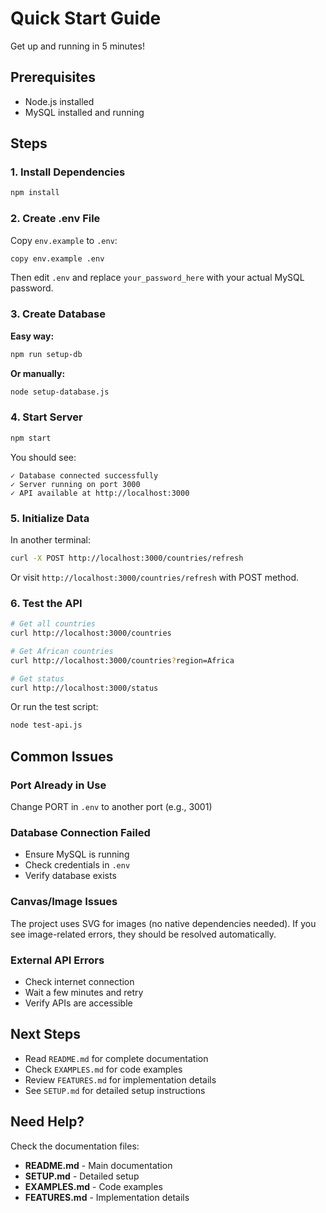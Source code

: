 # Quick Start Guide

Get up and running in 5 minutes!

## Prerequisites
- Node.js installed
- MySQL installed and running

## Steps

### 1. Install Dependencies
```bash
npm install
```

### 2. Create .env File
Copy `env.example` to `.env`:
```bash
copy env.example .env
```

Then edit `.env` and replace `your_password_here` with your actual MySQL password.

### 3. Create Database
**Easy way:**
```bash
npm run setup-db
```

**Or manually:**
```bash
node setup-database.js
```

### 4. Start Server
```bash
npm start
```

You should see:
```
✓ Database connected successfully
✓ Server running on port 3000
✓ API available at http://localhost:3000
```

### 5. Initialize Data
In another terminal:
```bash
curl -X POST http://localhost:3000/countries/refresh
```

Or visit `http://localhost:3000/countries/refresh` with POST method.

### 6. Test the API
```bash
# Get all countries
curl http://localhost:3000/countries

# Get African countries
curl http://localhost:3000/countries?region=Africa

# Get status
curl http://localhost:3000/status
```

Or run the test script:
```bash
node test-api.js
```

## Common Issues

### Port Already in Use
Change PORT in `.env` to another port (e.g., 3001)

### Database Connection Failed
- Ensure MySQL is running
- Check credentials in `.env`
- Verify database exists

### Canvas/Image Issues
The project uses SVG for images (no native dependencies needed). If you see image-related errors, they should be resolved automatically.

### External API Errors
- Check internet connection
- Wait a few minutes and retry
- Verify APIs are accessible

## Next Steps

- Read `README.md` for complete documentation
- Check `EXAMPLES.md` for code examples
- Review `FEATURES.md` for implementation details
- See `SETUP.md` for detailed setup instructions

## Need Help?

Check the documentation files:
- **README.md** - Main documentation
- **SETUP.md** - Detailed setup
- **EXAMPLES.md** - Code examples
- **FEATURES.md** - Implementation details

